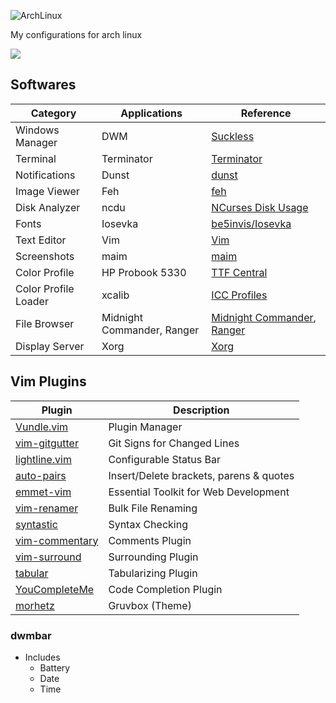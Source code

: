 ![ArchLinux](https://upload.wikimedia.org/wikipedia/commons/thumb/7/74/Arch_Linux_logo.svg/375px-Arch_Linux_logo.svg.png)

My configurations for arch linux

<img src="https://img.shields.io/badge/License-MIT-007aff"/>

## Softwares
| Category             | Applications    | Reference                                                                |
| ---                  | ---             | ---                                                                      |
| Windows Manager      | DWM             | [Suckless](https://dwm.suckless.org/)                                    |
| Terminal             | Terminator      | [Terminator](https://wiki.archlinux.org/index.php/Terminator)            |
| Notifications        | Dunst           | [dunst](https://wiki.archlinux.org/index.php/Dunst)                      |
| Image Viewer         | Feh             | [feh](https://wiki.archlinux.org/index.php/Feh)                          |
| Disk Analyzer        | ncdu            | [NCurses Disk Usage](https://dev.yorhel.nl/ncdu)                         |
| Fonts                | Iosevka         | [ be5invis/Iosevka ](https://github.com/be5invis/Iosevka/tree/master/)   |
| Text Editor          | Vim             | [Vim](https://www.vim.org/)                                              |
| Screenshots          | maim            | [maim](https://wiki.archlinux.org/index.php/Screen_capture#maim)         |
| Color Profile        | HP Probook 5330 | [TTF Central](https://www.tftcentral.co.uk/articles/icc_profiles.htm)    |
| Color Profile Loader | xcalib          | [ICC Profiles](https://wiki.archlinux.org/index.php/ICC_profiles#xcalib) |
| File Browser         | Midnight Commander, Ranger      | [Midnight Commander](https://wiki.archlinux.org/index.php/Midnight_Commander), [Ranger](https://wiki.archlinux.org/index.php/Ranger) |
| Display Server       | Xorg            | [Xorg](https://wiki.archlinux.org/index.php/Xorg)                     |

## Vim Plugins
| Plugin                                                            | Description                             |
| ---                                                               | ---                                     |
| [Vundle.vim     ](https://www.github.com/VundleVim/Vundle.vim  ) | Plugin Manager                          |
| [vim-gitgutter  ](https://www.github.com/airblade/vim-gitgutter) | Git Signs for Changed Lines             |
| [lightline.vim  ](https://www.github.com/itchyny/lightline.vim ) | Configurable Status Bar                 |
| [auto-pairs     ](https://www.github.com/jiangmiao/auto-pairs  ) | Insert/Delete brackets, parens & quotes |
| [emmet-vim      ](https://www.github.com/mattn/emmet-vim       ) | Essential Toolkit for Web Development   |
| [vim-renamer    ](https://www.github.com/qpkorr/vim-renamer    ) | Bulk File Renaming                      |
| [syntastic      ](https://www.github.com/scrooloose/syntastic  ) | Syntax Checking                         |
| [vim-commentary ](https://www.github.com/tpope/vim-commentary  ) | Comments Plugin                         |
| [vim-surround   ](https://www.github.com/tpope/vim-surround    ) | Surrounding Plugin                      |
| [tabular        ](https://www.github.com/godlygeek/tabular     ) | Tabularizing Plugin                     |
| [YouCompleteMe  ](https://www.github.com/ycm-core/YouCompleteMe) | Code Completion Plugin                  |
| [morhetz        ](https://github.com/morhetz/gruvbox)            | Gruvbox (Theme)                         |

    
### dwmbar
- Includes
    - Battery
    - Date
    - Time
    



